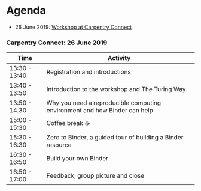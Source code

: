 # Agenda

* 26 June 2019: [Workshop at Carpentry Connect](#carpentry-connect-26-june-2019)

### Carpentry Connect: 26 June 2019

| Time | Activity |
| ---- | -------- |
| 13:30 - 13:40 | Registration and introductions |
| 13:40 - 13:50 | Introduction to the workshop and The Turing Way |
| 13:50 - 14.30 | Why you need a reproducible computing environment and how Binder can help
| 15:00 - 15:30 | Coffee break :coffee: |
| 15:30 - 16:30 | Zero to Binder, a guided tour of building a Binder resource |
| 16:30 - 16:50 | Build your own Binder |
| 16:50 - 17:00 | Feedback, group picture and close |
